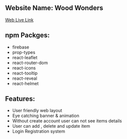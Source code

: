 ## Website Name: Wood Wonders
[Web Live Link](https://wood-wonderss.netlify.app/)

## npm Packges:

- firebase
- prop-types
- react-leaflet
- react-router-dom
- react-icons
- react-tooltip
- react-reveal
- react-helmet


## Features:
- User friendly web layout
- Eye catching banner & animation
- Without create account user can not see items details
- User can add , delete and update item 
- Login Registration system




